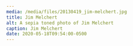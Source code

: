```yaml
---
media: /media/files/20130419_jim-melchert.jpg
title: Jim Melchert
alt: A sepia toned photo of Jim Melchert
caption: Jim Melchert
date: 2020-05-18T09:54:00-0500
---
```

